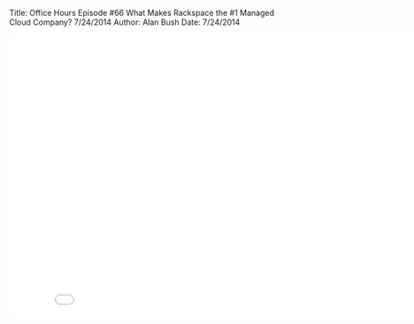 Title: Office Hours Episode #66 What Makes Rackspace the #1 Managed Cloud Company? 7/24/2014
Author: Alan Bush
Date: 7/24/2014

<div class="video-container"><iframe width="854" height="510" src="//www.youtube.com/embed/6BctpJ-biHk" frameborder="0" allowfullscreen></iframe></div>
